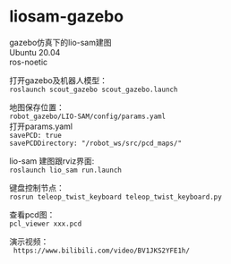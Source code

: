 # liosam-gazebo
gazebo仿真下的lio-sam建图  
Ubuntu 20.04  
ros-noetic  

打开gazebo及机器人模型：  
 ``` roslaunch scout_gazebo scout_gazebo.launch ```   

地图保存位置：  
``` robot_gazebo/LIO-SAM/config/params.yaml ```   
打开params.yaml  
 ``` savePCD: true ```   
 ``` savePCDDirectory: "/robot_ws/src/pcd_maps/" ```   

lio-sam 建图跟rviz界面:  
 ``` roslaunch lio_sam run.launch ```   

键盘控制节点：  
 ``` rosrun teleop_twist_keyboard teleop_twist_keyboard.py ```   

查看pcd图：  
 ``` pcl_viewer xxx.pcd ```   

演示视频：  
``` https://www.bilibili.com/video/BV1JKS2YFE1h/``` 
